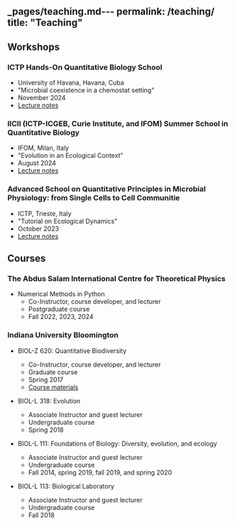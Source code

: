 _pages/teaching.md---
permalink: /teaching/
title: "Teaching"
---


## Workshops


### ICTP Hands-On Quantitative Biology School 
- University of Havana, Havana, Cuba
- "Microbial coexistence in a chemostat setting"
- November 2024
- [Lecture notes](https://github.com/wrshoemaker/wrshoemaker.github.io/tree/master/files/cuba_notes.pdf)

### IICII (ICTP-ICGEB, Curie Institute, and IFOM) Summer School in Quantitative Biology
- IFOM, Milan, Italy
- "Evolution in an Ecological Context"
- August 2024
- [Lecture notes](https://github.com/wrshoemaker/wrshoemaker.github.io/tree/master/files/IICII_notes.pdf)


### Advanced School on Quantitative Principles in Microbial Physiology: from Single Cells to Cell Communitie
- ICTP, Trieste, Italy
- "Tutorial on Ecological Dynamics"
- October 2023
- [Lecture notes](https://github.com/wrshoemaker/wrshoemaker.github.io/tree/master/files/consumer_resource_notes.pdf)




## Courses

### The Abdus Salam International Centre for Theoretical Physics


- Numerical Methods in Python
    - Co-Instructor, course developer, and lecturer
    - Postgraduate course
    - Fall 2022, 2023, 2024


### Indiana University Bloomington

- BIOL-Z 620: Quantitative Biodiversity
    - Co-Instructor, course developer, and lecturer
    - Graduate course
    - Spring 2017
    - [Course materials](https://github.com/QuantitativeBiodiversity/QuantitativeBiodiversity)

- BIOL-L 318: Evolution
    - Associate Instructor and guest lecturer
    - Undergraduate course
    - Spring 2018

- BIOL-L 111: Foundations of Biology: Diversity, evolution, and ecology
    - Associate Instructor and guest lecturer
    - Undergraduate course
    - Fall 2014, spring 2019, fall 2019, and spring 2020

- BIOL-L 113: Biological Laboratory
    - Associate Instructor and guest lecturer
    - Undergraduate course
    - Fall 2018
